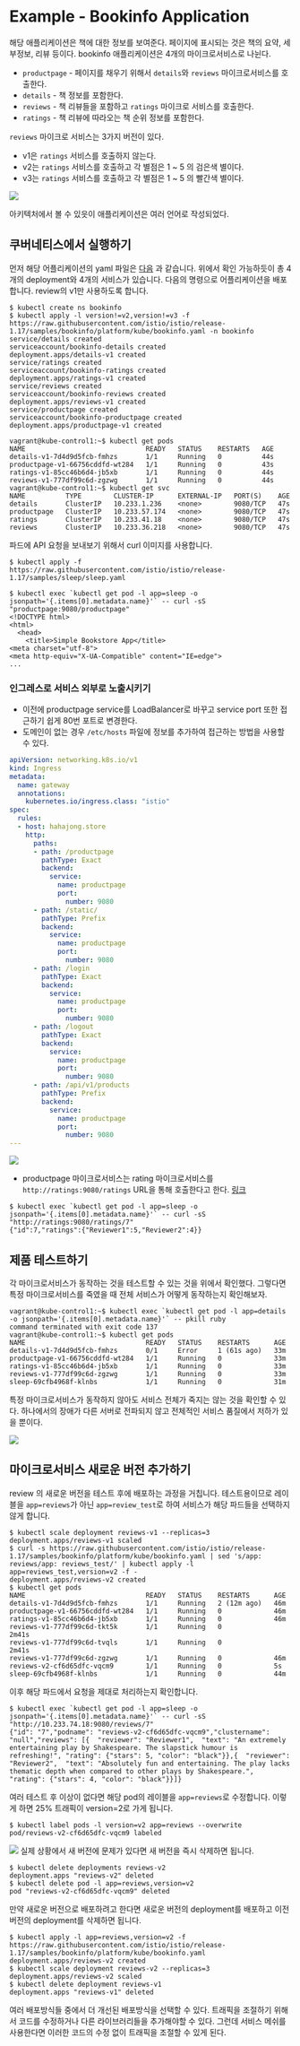 # Example - Bookinfo Application
해당 애플리케이션은 책에 대한 정보를 보여준다. 페이지에 표시되는 것은 책의 요약, 세부정보, 리뷰 등이다. 
bookinfo 애플리케이션은 4개의 마이크로서비스로 나뉜다.
- `productpage` - 페이지를 채우기 위해서 `details`와 `reviews` 마이크로서비스를 호출한다.
- `details` - 책 정보를 포함한다.
- `reviews` - 책 리뷰들을 포함하고 `ratings` 마이크로 서비스를 호출한다.
- `ratings` - 책 리뷰에 따라오는 책 순위 정보를 포함한다.

`reviews` 마이크로 서비스는 3가지 버전이 있다.
- v1은 `ratings` 서비스를 호출하지 않는다.
- v2는 `ratings` 서비스를 호출하고 각 별점은 1 ~ 5 의 검은색 별이다.
- v3는 `ratings` 서비스를 호출하고 각 별점은 1 ~ 5 의 빨간색 별이다.

![](images/Pasted%20image%2020230315151722.png)

아키텍처에서 볼 수 있읏이 애플리케이션은 여러 언어로 작성되었다. 

## 쿠버네티스에서 실행하기
먼저 해당 어플리케이션의 yaml 파일은 [다음](https://github.com/istio/istio/blob/release-1.17/samples/bookinfo/platform/kube/bookinfo.yaml) 과 같습니다. 위에서 확인 가능하듯이 총 4개의 deployment와 4개의 서비스가 있습니다.
다음의 명령으로 어플리케이션을 배포합니다. review의 v1만 사용하도록 합니다.
```
$ kubectl create ns bookinfo
$ kubectl apply -l version!=v2,version!=v3 -f https://raw.githubusercontent.com/istio/istio/release-1.17/samples/bookinfo/platform/kube/bookinfo.yaml -n bookinfo
service/details created
serviceaccount/bookinfo-details created
deployment.apps/details-v1 created
service/ratings created
serviceaccount/bookinfo-ratings created
deployment.apps/ratings-v1 created
service/reviews created
serviceaccount/bookinfo-reviews created
deployment.apps/reviews-v1 created
service/productpage created
serviceaccount/bookinfo-productpage created
deployment.apps/productpage-v1 created
```

```
vagrant@kube-control1:~$ kubectl get pods
NAME                              READY   STATUS    RESTARTS   AGE
details-v1-7d4d9d5fcb-fmhzs       1/1     Running   0          44s
productpage-v1-66756cddfd-wt284   1/1     Running   0          43s
ratings-v1-85cc46b6d4-jb5xb       1/1     Running   0          44s
reviews-v1-777df99c6d-zgzwg       1/1     Running   0          44s
vagrant@kube-control1:~$ kubectl get svc
NAME          TYPE        CLUSTER-IP      EXTERNAL-IP   PORT(S)    AGE
details       ClusterIP   10.233.1.236    <none>        9080/TCP   47s
productpage   ClusterIP   10.233.57.174   <none>        9080/TCP   47s
ratings       ClusterIP   10.233.41.18    <none>        9080/TCP   47s
reviews       ClusterIP   10.233.36.218   <none>        9080/TCP   47s
```

파드에 API 요청을 보내보기 위해서 curl 이미지를 사용합니다.
```
$ kubectl apply -f https://raw.githubusercontent.com/istio/istio/release-1.17/samples/sleep/sleep.yaml
```

```
$ kubectl exec `kubectl get pod -l app=sleep -o jsonpath='{.items[0].metadata.name}'` -- curl -sS "productpage:9080/productpage"
<!DOCTYPE html>
<html>
  <head>
    <title>Simple Bookstore App</title>
<meta charset="utf-8">
<meta http-equiv="X-UA-Compatible" content="IE=edge">
...
```

### 인그레스로 서비스 외부로 노출시키기
- 이전에 productpage service를 LoadBalancer로 바꾸고 service port 또한 접근하기 쉽게 80번 포트로 변경한다.
- 도메인이 없는 경우 `/etc/hosts` 파일에 정보를 추가하여 접근하는 방법을 사용할 수 있다.
```yaml
apiVersion: networking.k8s.io/v1
kind: Ingress
metadata:
  name: gateway
  annotations:
    kubernetes.io/ingress.class: "istio"
spec:
  rules:
  - host: hahajong.store
    http:
      paths:
      - path: /productpage
        pathType: Exact
        backend:
          service:
            name: productpage
            port:
              number: 9080
      - path: /static/
        pathType: Prefix
        backend:
          service:
            name: productpage
            port:
              number: 9080
      - path: /login
        pathType: Exact
        backend:
          service:
            name: productpage
            port:
              number: 9080
      - path: /logout
        pathType: Exact
        backend:
          service:
            name: productpage
            port:
              number: 9080
      - path: /api/v1/products
        pathType: Prefix
        backend:
          service:
            name: productpage
            port:
              number: 9080
---
```

![](images/Pasted%20image%2020230315175842.png)

- productpage 마이크로서비스는 rating 마이크로서비스를 `http://ratings:9080/ratings` URL을 통해 호출한다고 한다. [링크](https://github.com/istio/istio/blob/release-1.17/samples/bookinfo/src/reviews/reviews-application/src/main/java/application/rest/LibertyRestEndpoint.java) 

```
$ kubectl exec `kubectl get pod -l app=sleep -o jsonpath='{.items[0].metadata.name}'` -- curl -sS "http://ratings:9080/ratings/7"
{"id":7,"ratings":{"Reviewer1":5,"Reviewer2":4}}
```

## 제품 테스트하기
각 마이크로서비스가 동작하는 것을 테스트할 수 있는 것을 위에서 확인했다. 그렇다면 특정 마이크로서비스를 죽였을 때 전체 서비스가 어떻게 동작하는지 확인해보자.
```
vagrant@kube-control1:~$ kubectl exec `kubectl get pod -l app=details -o jsonpath='{.items[0].metadata.name}'` -- pkill ruby
command terminated with exit code 137
vagrant@kube-control1:~$ kubectl get pods
NAME                              READY   STATUS    RESTARTS      AGE
details-v1-7d4d9d5fcb-fmhzs       0/1     Error     1 (61s ago)   33m
productpage-v1-66756cddfd-wt284   1/1     Running   0             33m
ratings-v1-85cc46b6d4-jb5xb       1/1     Running   0             33m
reviews-v1-777df99c6d-zgzwg       1/1     Running   0             33m
sleep-69cfb4968f-klnbs            1/1     Running   0             31m
```

특정 마이크로서비스가 동작하지 않아도 서비스 전체가 죽지는 않는 것을 확인할 수 있다. 하나에서의 장애가 다른 서버로 전파되지 않고 전체적인 서비스 품질에서 저하가 있을 뿐이다. 

![](images/Pasted%20image%2020230315180831.png)

## 마이크로서비스 새로운 버전 추가하기
review 의 새로운 버전을 테스트 후에 배포하는 과정을 거칩니다. 테스트용이므로 레이블을 `app=reviews`가 아닌 `app=review_test`로 하여 서비스가 해당 파드들을 선택하지 않게 합니다.
```
$ kubectl scale deployment reviews-v1 --replicas=3
deployment.apps/reviews-v1 scaled
$ curl -s https://raw.githubusercontent.com/istio/istio/release-1.17/samples/bookinfo/platform/kube/bookinfo.yaml | sed 's/app: reviews/app: reviews_test/' | kubectl apply -l app=reviews_test,version=v2 -f -
deployment.apps/reviews-v2 created
$ kubectl get pods
NAME                              READY   STATUS    RESTARTS      AGE
details-v1-7d4d9d5fcb-fmhzs       1/1     Running   2 (12m ago)   46m
productpage-v1-66756cddfd-wt284   1/1     Running   0             46m
ratings-v1-85cc46b6d4-jb5xb       1/1     Running   0             46m
reviews-v1-777df99c6d-tkt5k       1/1     Running   0             2m41s
reviews-v1-777df99c6d-tvqls       1/1     Running   0             2m41s
reviews-v1-777df99c6d-zgzwg       1/1     Running   0             46m
reviews-v2-cf6d65dfc-vqcm9        1/1     Running   0             5s
sleep-69cfb4968f-klnbs            1/1     Running   0             44m
```

이후 해당 파드에서 요청을 제대로 처리하는지 확인합니다.

```
$ kubectl exec `kubectl get pod -l app=sleep -o jsonpath='{.items[0].metadata.name}'` -- curl -sS "http://10.233.74.18:9080/reviews/7"
{"id": "7","podname": "reviews-v2-cf6d65dfc-vqcm9","clustername": "null","reviews": [{  "reviewer": "Reviewer1",  "text": "An extremely entertaining play by Shakespeare. The slapstick humour is refreshing!", "rating": {"stars": 5, "color": "black"}},{  "reviewer": "Reviewer2",  "text": "Absolutely fun and entertaining. The play lacks thematic depth when compared to other plays by Shakespeare.", "rating": {"stars": 4, "color": "black"}}]}
```

여러 테스트 후 이상이 없다면 해당 pod의 레이블을  `app=reviews`로 수정합니다. 이렇게 하면 25% 트래픽이 version=2로 가게 됩니다.

```
$ kubectl label pods -l version=v2 app=reviews --overwrite
pod/reviews-v2-cf6d65dfc-vqcm9 labeled
```

![](images/Pasted%20image%2020230315182523.png)
실제 상황에서 새 버전에 문제가 있다면 새 버전을 즉시 삭제하면 됩니다.

```
$ kubectl delete deployments reviews-v2
deployment.apps "reviews-v2" deleted
$ kubectl delete pod -l app=reviews,version=v2
pod "reviews-v2-cf6d65dfc-vqcm9" deleted
```

만약 새로운 버전으로 배포하려고 한다면 새로운 버전의 deployment를 배포하고 이전 버전의 deployment를 삭제하면 됩니다.

```
$ kubectl apply -l app=reviews,version=v2 -f https://raw.githubusercontent.com/istio/istio/release-1.17/samples/bookinfo/platform/kube/bookinfo.yaml
deployment.apps/reviews-v2 created
$ kubectl scale deployment reviews-v2 --replicas=3
deployment.apps/reviews-v2 scaled
$ kubectl delete deployment reviews-v1
deployment.apps "reviews-v1" deleted
```

여러 배포방식들 중에서 더 개선된 배포방식을 선택할 수 있다. 트래픽을 조절하기 위해서 코드를 수정하거나 다른 라이브러리들을 추가해야할 수 있다. 그런데 서비스 메쉬를 사용한다면 이러한 코드의 수정 없이 트래픽을 조절할 수 있게 된다. 